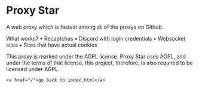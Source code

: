 # Proxy Star
A web proxy which is fastest among all of the proxys on Github.

What works?
• Recaptchas
• Discord with login credentials 
• Websocket sites
• Sites that have actual cookies

This proxy is marked under the AGPL license.
Proxy Star uses AGPL, and under the terms of that license, this project, therefore, is also required to be licensed under AGPL.

    <a href="/">go back to index.html</a>

